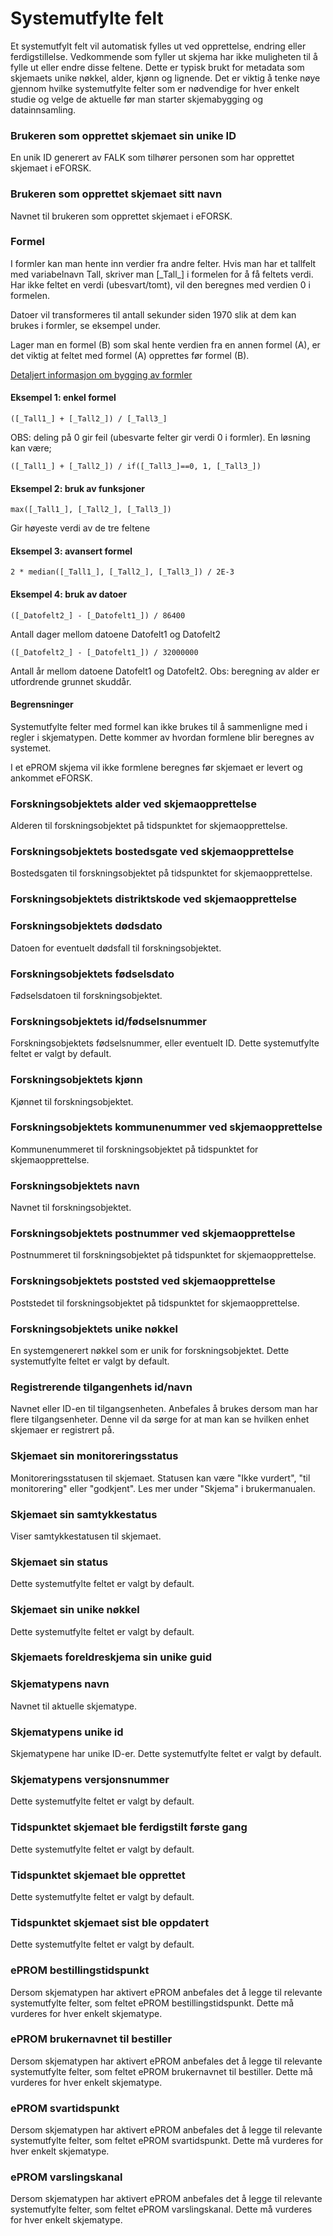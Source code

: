 # Systemutfylte felt

Et systemutfylt felt vil automatisk fylles ut ved opprettelse, endring eller ferdigstillelse.
Vedkommende som fyller ut skjema har ikke muligheten til å fylle ut eller endre disse feltene. 
Dette er typisk brukt for metadata som skjemaets unike nøkkel, alder, kjønn og lignende. Det er viktig å tenke nøye gjennom hvilke systemutfylte felter som er nødvendige for hver enkelt studie og velge de aktuelle før man starter skjemabygging og datainnsamling. 

### Brukeren som opprettet skjemaet sin unike ID 

En unik ID generert av FALK som tilhører personen som har opprettet skjemaet i eFORSK. 

### Brukeren som opprettet skjemaet sitt navn 

Navnet til brukeren som opprettet skjemaet i eFORSK.

### Formel

I formler kan man hente inn verdier fra andre felter. Hvis man har et tallfelt med variabelnavn Tall, skriver man \[\_Tall\_\] i formelen for å få feltets verdi. Har ikke feltet en verdi (ubesvart/tomt), vil den beregnes med verdien 0 i formelen.

Datoer vil transformeres til antall sekunder siden 1970 slik at dem kan brukes i formler, se eksempel under.

Lager man en formel (B) som skal hente verdien fra en annen formel (A), er det viktig at feltet med formel (A) opprettes før formel (B).

<a href="https://github.com/pieterderycke/Jace/wiki" target="_blank">Detaljert informasjon om bygging av formler</a>

#### Eksempel 1: enkel formel
`([_Tall1_] + [_Tall2_]) / [_Tall3_]`

OBS: deling på 0 gir feil (ubesvarte felter gir verdi 0 i formler). En løsning kan være;

`([_Tall1_] + [_Tall2_]) / if([_Tall3_]==0, 1, [_Tall3_])`

#### Eksempel 2: bruk av funksjoner
`max([_Tall1_], [_Tall2_], [_Tall3_])`

Gir høyeste verdi av de tre feltene

#### Eksempel 3: avansert formel
`2 * median([_Tall1_], [_Tall2_], [_Tall3_]) / 2E-3`

#### Eksempel 4: bruk av datoer
`([_Datofelt2_] - [_Datofelt1_]) / 86400`

Antall dager mellom datoene Datofelt1 og Datofelt2

`([_Datofelt2_] - [_Datofelt1_]) / 32000000`

Antall år mellom datoene Datofelt1 og Datofelt2. Obs: beregning av alder er utfordrende grunnet skuddår.

#### Begrensninger

Systemutfylte felter med formel kan ikke brukes til å sammenligne med i regler i skjematypen. Dette kommer av hvordan formlene blir beregnes av systemet.

I et ePROM skjema vil ikke formlene beregnes før skjemaet er levert og ankommet eFORSK.

### Forskningsobjektets alder ved skjemaopprettelse

Alderen til forskningsobjektet på tidspunktet for skjemaopprettelse. 

### Forskningsobjektets bostedsgate ved skjemaopprettelse

Bostedsgaten til forskningsobjektet på tidspunktet for skjemaopprettelse. 

### Forskningsobjektets distriktskode ved skjemaopprettelse 

### Forskningsobjektets dødsdato

Datoen for eventuelt dødsfall til forskningsobjektet. 

### Forskningsobjektets fødselsdato 

Fødselsdatoen til forskningsobjektet. 

### Forskningsobjektets id/fødselsnummer

Forskningsobjektets fødselsnummer, eller eventuelt ID. Dette systemutfylte feltet er valgt by default.

### Forskningsobjektets kjønn 

Kjønnet til forskningsobjektet. 

### Forskningsobjektets kommunenummer ved skjemaopprettelse 

Kommunenummeret til forskningsobjektet på tidspunktet for skjemaopprettelse. 

### Forskningsobjektets navn

Navnet til forskningsobjektet. 

### Forskningsobjektets postnummer ved skjemaopprettelse 

Postnummeret til forskningsobjektet på tidspunktet for skjemaopprettelse. 

### Forskningsobjektets poststed ved skjemaopprettelse 

Poststedet til forskningsobjektet på tidspunktet for skjemaopprettelse. 

### Forskningsobjektets unike nøkkel 

En systemgenerert nøkkel som er unik for forskningsobjektet. Dette systemutfylte feltet er valgt by default. 

### Registrerende tilgangenhets id/navn

Navnet eller ID-en til tilgangsenheten. Anbefales å brukes dersom man har flere tilgangsenheter. Denne vil da sørge for at man kan se hvilken enhet skjemaer er registrert på.

### Skjemaet sin monitoreringsstatus

Monitoreringsstatusen til skjemaet. Statusen kan være "Ikke vurdert", "til monitorering" eller "godkjent". Les mer under "Skjema" i brukermanualen. 

### Skjemaet sin samtykkestatus 

Viser samtykkestatusen til skjemaet. 

### Skjemaet sin status 

Dette systemutfylte feltet er valgt by default. 

### Skjemaet sin unike nøkkel 

Dette systemutfylte feltet er valgt by default. 

### Skjemaets foreldreskjema sin unike guid 



### Skjematypens navn 

Navnet til aktuelle skjematype.

### Skjematypens unike id

Skjematypene har unike ID-er. Dette systemutfylte feltet er valgt by default. 

### Skjematypens versjonsnummer 

Dette systemutfylte feltet er valgt by default. 

### Tidspunktet skjemaet ble ferdigstilt første gang 

Dette systemutfylte feltet er valgt by default. 

### Tidspunktet skjemaet ble opprettet 

Dette systemutfylte feltet er valgt by default. 

### Tidspunktet skjemaet sist ble oppdatert

Dette systemutfylte feltet er valgt by default. 

### ePROM bestillingstidspunkt 

Dersom skjematypen har aktivert ePROM anbefales det å legge til relevante systemutfylte felter, som feltet ePROM bestillingstidspunkt. Dette må vurderes for hver enkelt skjematype. 

### ePROM brukernavnet til bestiller 

Dersom skjematypen har aktivert ePROM anbefales det å legge til relevante systemutfylte felter, som feltet ePROM brukernavnet til bestiller. Dette må vurderes for hver enkelt skjematype. 

### ePROM svartidspunkt

Dersom skjematypen har aktivert ePROM anbefales det å legge til relevante systemutfylte felter, som feltet ePROM svartidspunkt. Dette må vurderes for hver enkelt skjematype. 

### ePROM varslingskanal

Dersom skjematypen har aktivert ePROM anbefales det å legge til relevante systemutfylte felter, som feltet ePROM varslingskanal. Dette må vurderes for hver enkelt skjematype. 

